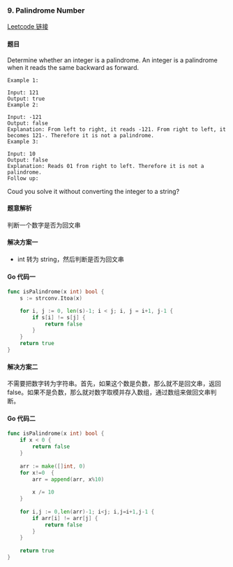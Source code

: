 ### 9. Palindrome Number

[Leetcode 链接](https://leetcode.com/problems/palindrome-number/description/) 

#### 题目
Determine whether an integer is a palindrome. An integer is a palindrome when it reads the same backward as forward.
```
Example 1:

Input: 121
Output: true
Example 2:

Input: -121
Output: false
Explanation: From left to right, it reads -121. From right to left, it becomes 121-. Therefore it is not a palindrome.
Example 3:

Input: 10
Output: false
Explanation: Reads 01 from right to left. Therefore it is not a palindrome.
Follow up:
```

Coud you solve it without converting the integer to a string?

#### 题意解析

判断一个数字是否为回文串

#### 解决方案一

- int 转为 string，然后判断是否为回文串

#### Go 代码一
``` go
func isPalindrome(x int) bool {
	s := strconv.Itoa(x)

	for i, j := 0, len(s)-1; i < j; i, j = i+1, j-1 {
		if s[i] != s[j] {
			return false
		}
	}
	return true
}
```

#### 解决方案二

不需要把数字转为字符串。首先，如果这个数是负数，那么就不是回文串，返回false。如果不是负数，那么就对数字取模并存入数组，通过数组来做回文串判断。

#### Go 代码二
``` go
func isPalindrome(x int) bool {
    if x < 0 {
        return false
    }
    
    arr := make([]int, 0)
    for x!=0  {
        arr = append(arr, x%10)
        
        x /= 10
    }
    
    for i,j := 0,len(arr)-1; i<j; i,j=i+1,j-1 {
        if arr[i] != arr[j] {
            return false
        }
    }
    
    return true
}
```
